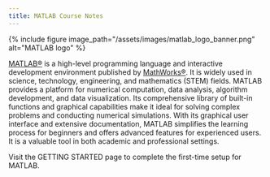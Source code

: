 ```yaml
---
title: MATLAB Course Notes
---
```


{% include figure image_path="/assets/images/matlab_logo_banner.png" alt="MATLAB logo" %}

[MATLAB&reg;](https://www.mathworks.com/products/matlab) is a high-level programming language and interactive development environment published by [MathWorks&reg;](https://www.mathworks.com).
It is widely used in science, technology, engineering, and mathematics (STEM) fields.
MATLAB provides a platform for numerical computation, data analysis, algorithm development, and data visualization.
Its comprehensive library of built-in functions and graphical capabilities make it ideal for solving complex problems and
conducting numerical simulations.
With its graphical user interface and extensive documentation, MATLAB simplifies the learning process for beginners and
offers advanced features for experienced users. It is a valuable tool in both academic and professional settings.

Visit the GETTING STARTED page to complete the first-time setup for MATLAB.
